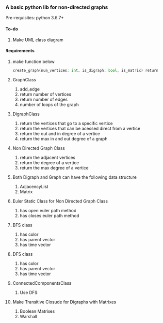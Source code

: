 ### A basic python lib for non-directed graphs


Pre-requisites: python 3.6.7+

#### To-do

1. Make UML class diagram

#### Requirements

1. make function below 
    ```python
    create_graph(num_vertices: int, is_digraph: bool, is_matrix) returns Graph
    ```
2. GraphClass
    1. add_edge
    2. return number of vertices
    3. return number of edges
    4. number of loops of the graph
    
3. DigraphClass
    1. return the vertices that go to a specific vertice
    2. return the vertices that can be acessed direct from a vertice
    3. return the out and in degree of a vertice
    5. return the max in and out degree of a graph

4. Non Directed Graph Class
    1. return the adjacent vertices
    2. return the degree of a vertice
    3. return the max degree of a vertice

5. Both Digraph and Graph can have the following data structure
    1. AdjacencyList
    2. Matrix

5. Euler Static Class for Non Directed Graph Class
    1. has open euler path method
    2. has closes euler path method
    
6. BFS class
    1. has color
    2. has parent vector
    3. has time vector

7. DFS class
    1. has color
    2. has parent vector
    3. has time vector

8. ConnectedComponentsClass
    1. Use DFS

9. Make Transitive Closude for Digraphs with Matrixes
    1. Boolean Matrixes
    2. Warshall 



